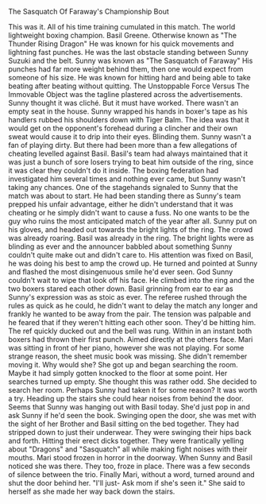 The Sasquatch Of Faraway's Championship Bout

This was it. All of his time training cumulated in this match. The world lightweight boxing champion. Basil Greene. Otherwise known as "The Thunder Rising Dragon"
He was known for his quick movements and lightning fast punches. He was the last obstacle standing between Sunny Suzuki and the belt.
Sunny was known as "The Sasquatch of Faraway" His punches had far more weight behind them, then one would expect from someone of his size. He was known for hitting hard and being able to take beating after beating without quitting.
The Unstoppable Force Versus The Immovable Object was the tagline plastered across the advertisements. Sunny thought it was cliché. But it must have worked. There wasn't an empty seat in the house.
Sunny wrapped his hands in boxer's tape as his handlers rubbed his shoulders down with Tiger Balm. The idea was that it would get on the opponent's forehead during a clincher and their own sweat would cause it to drip into their eyes. Blinding them.
Sunny wasn't a fan of playing dirty. But there had been more than a few allegations of cheating levelled against Basil. 
Basil's team had always maintained that it was just a bunch of sore losers trying to beat him outside of the ring, since it was clear they couldn't do it inside. The boxing federation had investigated him several times and nothing ever came, but Sunny wasn't taking any chances.
One of the stagehands signaled to Sunny that the match was about to start. He had been standing there as Sunny's team prepped his unfair advantage, either he didn't understand that it was cheating or he simply didn't want to cause a fuss. No one wants to be the guy who ruins the most anticipated match of the year after all.
Sunny put on his gloves, and headed out towards the bright lights of the ring. 
The crowd was already roaring. Basil was already in the ring. The bright lights were as blinding as ever and the announcer babbled about something Sunny couldn't quite make out and didn't care to.
His attention was fixed on Basil, he was doing his best to amp the crowd up. He turned and pointed at Sunny and flashed the most disingenuous smile he'd ever seen.
God Sunny couldn't wait to wipe that look off his face.
He climbed into the ring and the two boxers stared each other down. Basil grinning from ear to ear as Sunny's expression was as stoic as ever.
The referee rushed through the rules as quick as he could, he didn't want to delay the match any longer and frankly he wanted to be away from the pair. The tension was palpable and he feared that if they weren't hitting each other soon. They'd be hitting him.
The ref quickly ducked out and the bell was rung. Within in an instant both boxers had thrown their first punch. Aimed directly at the others face.
Mari was sitting in front of her piano, however she was not playing. For some strange reason, the sheet music book was missing. She didn't remember moving it. Why would she? 
She got up and began searching the room. Maybe it had simply gotten knocked to the floor at some point. Her searches turned up empty.
She thought this was rather odd. She decided to search her room. Perhaps Sunny had taken it for some reason? It was worth a try. 
Heading up the stairs she could hear noises from behind the door. Seems that Sunny was hanging out with Basil today. She'd just pop in and ask Sunny if he'd seen the book.
Swinging open the door, she was met with the sight of her Brother and Basil sitting on the bed together. They had stripped down to just their underwear.
They were swinging their hips back and forth. Hitting their erect dicks together. They were frantically yelling about "Dragons" and "Sasquatch" all while making fight noises with their mouths.
Mari stood frozen in horror in the doorway. When Sunny and Basil noticed she was there. They too, froze in place.
There was a few seconds of silence between the trio. Finally Mari, without a word, turned around and shut the door behind her.
"I'll just- Ask mom if she's seen it." She said to herself as she made her way back down the stairs.
